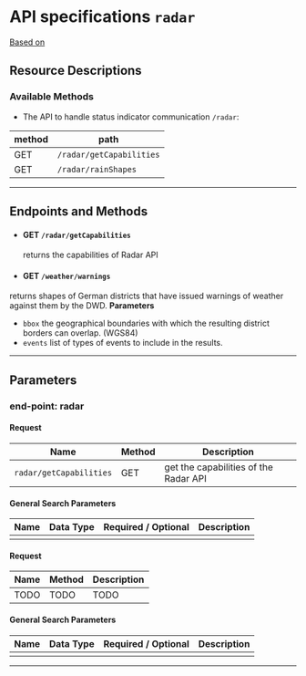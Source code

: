 # API specifications `radar`

[Based on](https://idratherbewriting.com/learnapidoc/docapis_resource_descriptions.html)

## Resource Descriptions
 ### Available Methods

 * The API to handle status indicator communication `/radar`:

|**method**|**path**|
 |------|-----|
 |  GET | `/radar/getCapabilities` |
 |  GET | `/radar/rainShapes` |

<hr>

## Endpoints and Methods

* #### GET `/radar/getCapabilities`
   returns the capabilities of Radar API

* #### GET `/weather/warnings`
 returns shapes of German districts that have issued warnings of weather against them by the DWD.
 **Parameters**
 * `bbox` the geographical boundaries with which the resulting district borders can overlap. (WGS84)
 * `events` list of types of events to include in the results.

<hr>

## Parameters

### __end-point: radar__
#### Request
| **Name** | **Method** | **Description**|
|----------|------------|----------------|
|`radar/getCapabilities`| GET |get the capabilities of the Radar API|

#### General Search Parameters

| **Name** | **Data Type** |**Required / Optional**| **Description**|
|----------|---------------|-----------------------|----------------|
|||||

#### Request

| **Name** | **Method** | **Description**|
|----------|------------|----------------|
|TODO|TODO|TODO|

#### General Search Parameters

| **Name** | **Data Type** |**Required / Optional**| **Description**|
|----------|---------------|-----------------------|----------------|
|||||

<hr>
